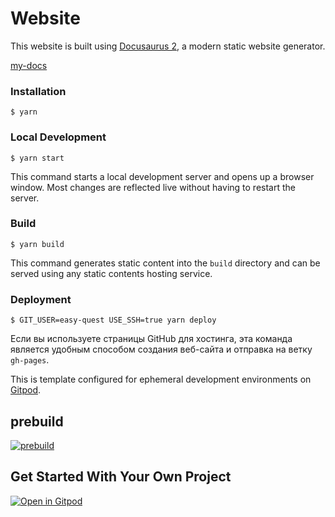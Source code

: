 # Website

This website is built using [Docusaurus 2](https://docusaurus.io/), a modern static website generator.

[my-docs](https://easy-quest.github.io/my-docs/)

### Installation

```
$ yarn
```

### Local Development

```
$ yarn start
```

This command starts a local development server and opens up a browser window. Most changes are reflected live without having to restart the server.

### Build

```
$ yarn build
```

This command generates static content into the `build` directory and can be served using any static contents hosting service.

### Deployment

```
$ GIT_USER=easy-quest USE_SSH=true yarn deploy
```

Если вы используете страницы GitHub для хостинга, эта команда является удобным способом создания веб-сайта и отправка на ветку `gh-pages`.                 

This is template configured for ephemeral development environments on [Gitpod](https://www.gitpod.io/).

## prebuild
[![prebuild](https://gitpod.io/button/open-in-gitpod.svg)](https://gitpod.io/#prebuild/https://github.com/easy-quest/my-docs)


## Get Started With Your Own Project
[![Open in Gitpod](https://gitpod.io/button/open-in-gitpod.svg)](https://gitpod.io/#https://github.com/easy-quest/my-docs)

